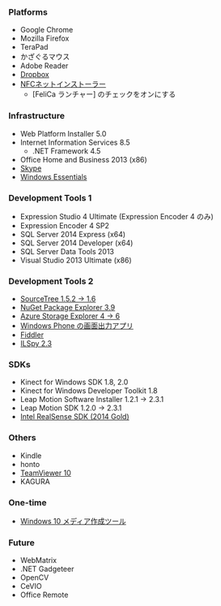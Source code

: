 ﻿### Platforms
* Google Chrome
* Mozilla Firefox
* TeraPad
* かざぐるマウス
* Adobe Reader
* [Dropbox](https://www.dropbox.com/)
* [NFCネットインストーラー](http://www.sony.co.jp/Products/felica/consumer/download/netinstaller.html)
  * [FeliCa ランチャー] のチェックをオンにする

### Infrastructure
* Web Platform Installer 5.0
* Internet Information Services 8.5
  * .NET Framework 4.5
* Office Home and Business 2013 (x86)
* [Skype](http://www.skype.com/)
* [Windows Essentials](http://windows.microsoft.com/ja-jp/windows-live/essentials)

### Development Tools 1
* Expression Studio 4 Ultimate (Expression Encoder 4 のみ)
* Expression Encoder 4 SP2
* SQL Server 2014 Express (x64)
* SQL Server 2014 Developer (x64)
* SQL Server Data Tools 2013
* Visual Studio 2013 Ultimate (x86)

### Development Tools 2
* [SourceTree 1.5.2 → 1.6](http://www.sourcetreeapp.com/)
* [NuGet Package Explorer 3.9](http://npe.codeplex.com/)
* [Azure Storage Explorer 4 → 6](http://azurestorageexplorer.codeplex.com/)
* [Windows Phone の画面出力アプリ](http://www.microsoft.com/ja-jp/download/details.aspx?id=42648)
* [Fiddler](http://www.telerik.com/fiddler)
* [ILSpy 2.3](http://ilspy.net/)

### SDKs
* Kinect for Windows SDK 1.8, 2.0
* Kinect for Windows Developer Toolkit 1.8
* Leap Motion Software Installer 1.2.1 → 2.3.1
* Leap Motion SDK 1.2.0 → 2.3.1
* [Intel RealSense SDK (2014 Gold)](https://software.intel.com/en-us/intel-realsense-sdk)

### Others
* Kindle
* honto
* [TeamViewer 10](https://www.teamviewer.com/)
* KAGURA

### One-time
* [Windows 10 メディア作成ツール](https://www.microsoft.com/ja-jp/software-download/windows10)

### Future
* WebMatrix
* .NET Gadgeteer
* OpenCV
* CeVIO
* Office Remote

